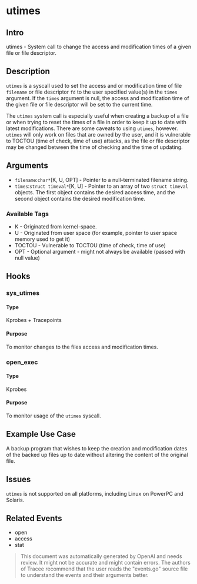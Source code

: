 
# utimes

## Intro
utimes -  System call to change the access and modification times of a given file or file descriptor.

## Description
`utimes` is a syscall used to set the access and or modification time of file `filename` or file descriptor `fd` to the user specified value(s) in the `times` argument. If the `times` argument is null, the access and modification time of the given file or file descriptor will be set to the current time. 

The `utimes` system call is especially useful when creating a backup of a file or when trying to reset the times of a file in order to keep it up to date with latest modifications. There are some caveats to using `utimes`, however. `utimes` will only work on files that are owned by the user, and it is vulnerable to TOCTOU (time of check, time of use) attacks, as the file or file descriptor may be changed between the time of checking and the time of updating.

## Arguments
* `filename`:`char*`[K, U, OPT] - Pointer to a null-terminated filename string.
* `times`:`struct timeval*`[K, U] - Pointer to an array of two `struct timeval` objects. The first object contains the desired access time, and the second object contains the desired modification time.

### Available Tags
* K - Originated from kernel-space.
* U - Originated from user space (for example, pointer to user space memory used to get it)
* TOCTOU - Vulnerable to TOCTOU (time of check, time of use)
* OPT - Optional argument - might not always be available (passed with null value)

## Hooks
### sys_utimes
#### Type
Kprobes + Tracepoints
#### Purpose
To monitor changes to the files access and modification times.

### open_exec
#### Type
Kprobes
#### Purpose
To monitor usage of the `utimes` syscall.

## Example Use Case
A backup program that wishes to keep the creation and modification dates of the backed up files up to date without altering the content of the original file.

## Issues
`utimes` is not supported on all platforms, including Linux on PowerPC and Solaris.

## Related Events
* open
* access
* stat

> This document was automatically generated by OpenAI and needs review. It might
> not be accurate and might contain errors. The authors of Tracee recommend that
> the user reads the "events.go" source file to understand the events and their
> arguments better.

